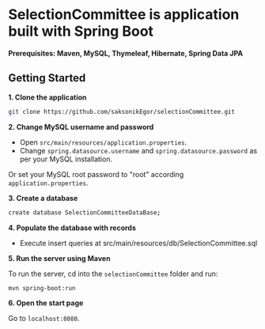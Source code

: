 # SelectionCommittee is application built with Spring Boot
 
**Prerequisites: Maven, MySQL, Thymeleaf, Hibernate, Spring Data JPA**

## Getting Started

**1. Clone the application**

```bash
git clone https://github.com/saksonikEgor/selectionCommittee.git
```

**2. Change MySQL username and password**

+ Open `src/main/resources/application.properties`.
+ Change `spring.datasource.username` and `spring.datasource.password` as per your MySQL installation.

Or set your MySQL root password to "root" according `application.properties`.

**3. Сreate a database**

```bash
create database SelectionCommitteeDataBase;
```

**4. Populate the database with records**

+ Execute insert queries at src/main/resources/db/SelectionCommittee.sql

**5. Run the server using Maven**

To run the server, cd into the `selectionCommittee` folder and run:
 
```bash
mvn spring-boot:run
```

**6. Open the start page**

Go to `localhost:8080`.
